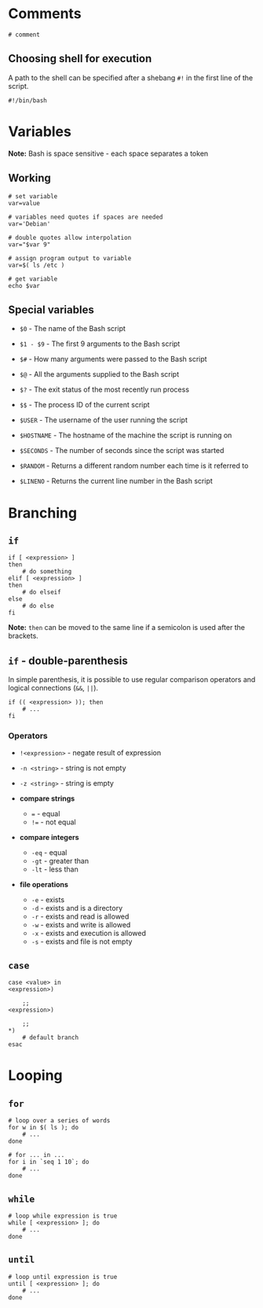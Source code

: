 # Comments

    # comment

## Choosing shell for execution

A path to the shell can be specified after a shebang `#!` in the first line of the script.

    #!/bin/bash

# Variables

**Note:** Bash is space sensitive - each space separates a token

## Working

```
# set variable
var=value

# variables need quotes if spaces are needed
var='Debian'

# double quotes allow interpolation
var="$var 9"

# assign program output to variable  
var=$( ls /etc )

# get variable
echo $var
```

## Special variables

- `$0` - The name of the Bash script

- `$1 - $9` - The first 9 arguments to the Bash script

- `$#` - How many arguments were passed to the Bash script

- `$@` - All the arguments supplied to the Bash script

- `$?` - The exit status of the most recently run process

- `$$` - The process ID of the current script

- `$USER` - The username of the user running the script

- `$HOSTNAME` - The hostname of the machine the script is running on

- `$SECONDS` - The number of seconds since the script was started

- `$RANDOM` - Returns a different random number each time is it referred to

- `$LINENO` - Returns the current line number in the Bash script

# Branching

## `if`

    if [ <expression> ]
    then
        # do something
    elif [ <expression> ]
    then
        # do elseif
    else
        # do else
    fi

**Note:** `then` can be moved to the same line if a semicolon is used after the brackets. 

## `if` - double-parenthesis

In simple parenthesis, it is possible to use regular comparison operators and logical connections (`&&`, `||`).

    if (( <expression> )); then
        # ...
    fi

### Operators

- `!<expression>` - negate result of expression
- `-n <string>` - string is not empty 
- `-z <string>` - string is empty

- **compare strings**
    - `=` - equal
    - `!=` - not equal

- **compare integers**
    - `-eq` - equal
    - `-gt` - greater than 
    - `-lt` - less than

- **file operations**
    - `-e` - exists 
    - `-d` - exists and is a directory
    - `-r` - exists and read is allowed
    - `-w` - exists and write is allowed
    - `-x` - exists and execution is allowed
    - `-s` - exists and file is not empty 

## `case`

    case <value> in
    <expression>)

        ;;
    <expression>)

        ;;
    *)
        # default branch
    esac

# Looping

## `for`
    
    # loop over a series of words
    for w in $( ls ); do
        # ...
    done

    # for ... in ...
    for i in `seq 1 10`; do
        # ...
    done

## `while`
    
    # loop while expression is true
    while [ <expression> ]; do
        # ...
    done

## `until`
    
    # loop until expression is true
    until [ <expression> ]; do
        # ...
    done
